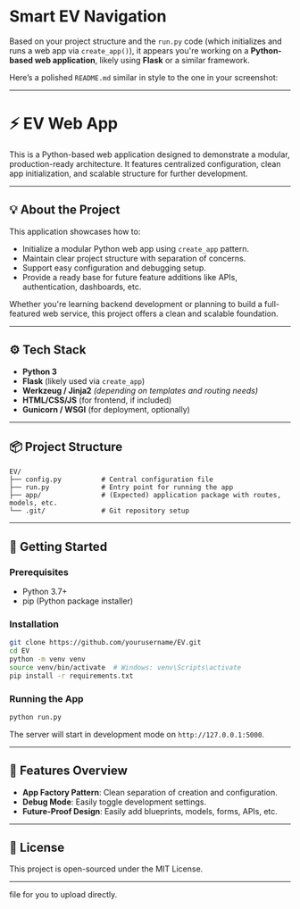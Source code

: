 # Smart EV Navigation
Based on your project structure and the `run.py` code (which initializes and runs a web app via `create_app()`), it appears you're working on a **Python-based web application**, likely using **Flask** or a similar framework.

Here’s a polished `README.md` similar in style to the one in your screenshot:

---

# ⚡ EV Web App

This is a Python-based web application designed to demonstrate a modular, production-ready architecture. It features centralized configuration, clean app initialization, and scalable structure for further development.

---

## 💡 About the Project

This application showcases how to:

* Initialize a modular Python web app using `create_app` pattern.
* Maintain clear project structure with separation of concerns.
* Support easy configuration and debugging setup.
* Provide a ready base for future feature additions like APIs, authentication, dashboards, etc.

Whether you're learning backend development or planning to build a full-featured web service, this project offers a clean and scalable foundation.

---

## ⚙️ Tech Stack

* **Python 3**
* **Flask** (likely used via `create_app`)
* **Werkzeug / Jinja2** *(depending on templates and routing needs)*
* **HTML/CSS/JS** (for frontend, if included)
* **Gunicorn / WSGI** (for deployment, optionally)

---

## 📦 Project Structure

```
EV/
├── config.py          # Central configuration file
├── run.py             # Entry point for running the app
├── app/               # (Expected) application package with routes, models, etc.
└── .git/              # Git repository setup
```

---

## 🚀 Getting Started

### Prerequisites

* Python 3.7+
* pip (Python package installer)

### Installation

```bash
git clone https://github.com/yourusername/EV.git
cd EV
python -m venv venv
source venv/bin/activate  # Windows: venv\Scripts\activate
pip install -r requirements.txt
```

### Running the App

```bash
python run.py
```

The server will start in development mode on `http://127.0.0.1:5000`.

---

## 🧩 Features Overview

* **App Factory Pattern**: Clean separation of creation and configuration.
* **Debug Mode**: Easily toggle development settings.
* **Future-Proof Design**: Easily add blueprints, models, forms, APIs, etc.

---

## 📄 License

This project is open-sourced under the MIT License.

---

file for you to upload directly.
